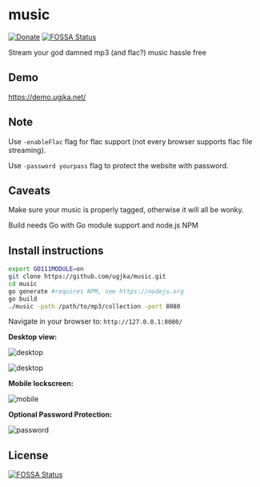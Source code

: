 # music

[![Donate](https://dl.ugjka.net/Donate-PayPal-green.svg)](https://www.paypal.me/ugjka)
[![FOSSA Status](https://app.fossa.io/api/projects/git%2Bgithub.com%2Fugjka%2Fmusic.svg?type=shield)](https://app.fossa.io/projects/git%2Bgithub.com%2Fugjka%2Fmusic?ref=badge_shield)

Stream your god damned mp3 (and flac?) music hassle free

## Demo

https://demo.ugjka.net/

## Note

Use `-enableFlac` flag for flac support (not every browser supports flac file streaming).

Use `-password yourpass` flag to protect the website with password.

## Caveats

Make sure your music is properly tagged, otherwise it will all be wonky.

Build needs Go with Go module support and node.js NPM

## Install instructions

```bash
export GO111MODULE=on
git clone https://github.com/ugjka/music.git
cd music
go generate #requires NPM, see https://nodejs.org
go build
./music -path /path/to/mp3/collection -port 8080
```

Navigate in your browser to: `http://127.0.0.1:8080/`

**Desktop view:**

![desktop](https://i.imgur.com/FeleWvb.png)

![desktop](https://i.imgur.com/AAXh2vn.png)

**Mobile lockscreen:**

![mobile](https://img.ugjka.net/XPdyMKUk.png)

**Optional Password Protection:**

![password](https://i.imgur.com/MOFEkvc.png)

## License

[![FOSSA Status](https://app.fossa.io/api/projects/git%2Bgithub.com%2Fugjka%2Fmusic.svg?type=large)](https://app.fossa.io/projects/git%2Bgithub.com%2Fugjka%2Fmusic?ref=badge_large)
